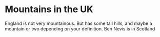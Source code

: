 Mountains in the UK
===================
England is not very mountainous.
But has some tall hills, and maybe a mountain or two depending on your definition.
Ben Nevis is in Scotland 
